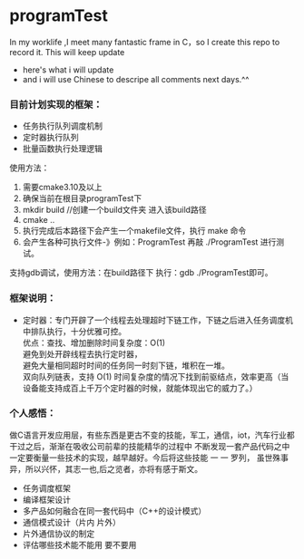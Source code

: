 # programTest
In my worklife ,I meet many fantastic frame in C，so I create this repo to record it.
This will keep update

* here's what i will update
* and i will use Chinese to descripe all comments next days.^^


### 目前计划实现的框架：
* 任务执行队列调度机制
* 定时器执行队列
* 批量函数执行处理逻辑


使用方法：
1. 需要cmake3.10及以上
3. 确保当前在根目录programTest下
5. mkdir build  //创建一个build文件夹 进入该build路径
6. cmake ..
7. 执行完成后本路径下会产生一个makefile文件，执行 make 命令
7. 会产生各种可执行文件-》例如：ProgramTest 再敲 ./ProgramTest  进行测试。

支持gdb调试，使用方法：在build路径下
执行：gdb ./ProgramTest即可。

### 框架说明：
* 定时器：专门开辟了一个线程去处理超时下链工作，下链之后进入任务调度机中排队执行，十分优雅可控。
</br>优点：查找、增加删除时间复杂度：O(1) 
</br>避免到处开辟线程去执行定时器，
</br>避免大量相同超时时间的任务同一时刻下链，堆积在一堆。
</br>双向队列链表，支持 O(1) 时间复杂度的情况下找到前驱结点，效率更高（当设备能支持成百上千万个定时器的时候，就能体现出它的威力了。）


### 个人感悟：
做C语言开发应用层，有些东西是更古不变的技能，军工，通信，iot，汽车行业都干过之后，渐渐在吸收公司前辈的技能精华的过程中
不断发现一套产品代码之中一定要衡量一些技术的实现，越早越好。今后将这些技能 一 一 罗列，
虽世殊事异，所以兴怀，其志一也,后之览者，亦将有感于斯文。

* 任务调度框架
* 编译框架设计
* 多产品如何融合在同一套代码中（C++的设计模式）
* 通信模式设计（片内 片外）
* 片外通信协议的制定
* 评估哪些技术能不能用 要不要用
